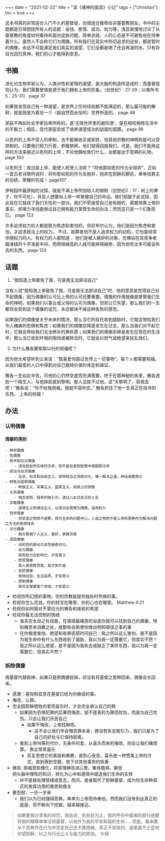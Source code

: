 +++ 
date = "2021-02-22"
title = "读《诸神的面具》小记"
tags = ["christian"]
toc = true
+++

这本书真的非常适合入门不久的基督徒，也很适合推荐给非基督教朋友。书中的主题都是日常困扰所有人的话题：金钱、爱情、成功、权力等，浅显易懂地讨论了从基督教的角度如何看待和面对这些问题。简单总结，人的心总是不可避免地在侍奉着什么，虽然人不会称它们为偶像。所有我们在现实中热切追求的这些，都是暂时的偶像，永远不可能满足我们真实的渴望，它们全都是喝了还会再渴的水。只有将目光回归真神，我们的心才能得到安息。

## 书摘
进化论生物学家认为，人类对性和爱情的渴望，是大脑的构造所造成的；而基督徒则认为，我们需要爱情是源于我们拥有上帝的形象。（创世纪1：27-29；以弗所书5：25-31）
page 37  

如果我发现自己有一种渴望，是世界上任何经验都不能满足的，那么最可能的解释，就是我是为着另一个（超自然而永恒的）世界所造的。
page 48  

家庭不再如社会学家拉希所称的，是‘无情世界里的避风港’，是在相咬相吞生活中的平衡力；相反，现代家庭变成了培养渴望成功的幼苗的苗圃。
page 96  

以色列的上帝不受人的牵制，也不能被收买或安抚，但其他宗教的神明则是可以受控制的，只要我们努力行善，恭敬祭拜，他们就得回报我们。可是，我们不能用这样的方法来接近以色列的上帝；不论他赐给我们什么，全都是出于恩典的礼物。
page 103   

以色列王：我岂是上帝，能使人死使人活呢？
“将他那如死的作为全抛弃”，正如一首古老诗歌所说的：将你那如死的作为全抛弃，抛弃在耶稣的脚前，单单信靠主的功绩，荣耀的完成！
page107

伊甸园中最原始的试探，就是不满上帝所加给人的限制（创世纪2：17：树上的果子，你不可吃），并且人想要如上帝一样掌握自己的命运。我们屈服于此试探，因此现在它就成了我们天性的一部分。我们不愿接受自己是有限的，需要倚靠上帝的事实，却竭力寻找能保证自己拥有能力掌管生命的办法；然而这只是一个幻象而已。
page 123

许多追求权力的人都是极为焦虑和害怕的，但尼布尔认为，他们是因为焦虑和害怕，才追求政治上的权力。
不过，就算害怕不是人追求权力的动机，它也是经常伴随权力的人。有权力的人都知道 ，他们是被人嫉妒的对象，仿佛站在其竞争者瞄准镜的十字准星中间，而爬得越高的人就可能摔得越惨，因为他有太多可能会失去的东西。 page 133



## 话题
1. “我知道上帝赦免了我，可是我无法原谅自己”

当有人说“我知道上帝赦免了我，可是我无法原谅自己”时，他的意思是觉得自己对不起偶像，因为偶像的认可比上帝的认可还要重要。偶像的作用就像是掌管我们生命的神明，如果我们以事业或父母的认可为偶像，但却让它失望，那么我们的一生都将会受到这个偶像的诅咒，永远都抹不掉这种失败的感觉。

如果我们的偶像是关乎未来的情况，那么当它的存在收到威胁时，它就会带给我们令人瘫痪的恐惧和焦虑；如果我们的偶像崇拜是发生在过去，那么当我们对不起它时，它就会带给我们无法修补的罪疚感；如果我们的偶像崇拜是发生在现在的生活中，那么当它收到环境的阻挡或被除去时，它就会以怒气或绝望来扰乱我们。

2. 为什么雅各要偷取以扫的祝福呢？

因为他太希望听到父亲说：“我喜爱你超过世界上一切事物”。每个人都需要祝福，从我们最爱的人口中得到对自己独特价值的肯定和保证。

雅各一生如此辛苦，可他的心仍然空虚而充满需要。终于在那神秘的夜里，雅各遇到一个陌生人，与他摔跤直到黎明。那人见胜不过他，说“天黎明了，容我去吧！”雅各说：“你不给我祝福，我就不容你去。”
雅各抓住了他一生真正在找寻的东西， 上帝的祝福！

## 办法
### 认明偶像
#### 偶像的类别
    - 神学偶像
    - 性偶像
    - 邪术和仪式偶像
        - 违背超自然实体的次序，而不是在爱和智慧中顺服那次序
    - 政治与经济偶像
        - 左派，右派和自由主义，某种政治立场绝对化，唯一解决之道，神话或魔鬼化
    - 种族与国家偶像
        - 种族主义，军事主义，国家主义，民族上的骄傲
    - 关系偶像
        - 相互依附，致命的吸引力，透过儿女过自己的人生
    - 宗教偶像
        - 道德主义和律法主义，以成功及恩赐为偶像，滥用权力
    - 哲学偶像
        - 将受造之物而不是罪，视为生命的问题中心。人造之物而不是上帝的恩典作为解决问题之方法的思想体系
    - 文化偶像
        - 西方极端个人主义，喜好，家族宗族
    - 深层偶像
        - 动机性的驱动力及性格绝对化，
        - 权力偶像
          我有权力及影响力，才有意义
        - 赞赏偶像
          某人爱我赞赏我，我才有价值
        - 安舒偶像
          愉快经验，生活品质，才有意义
        - 控制偶像
          我完全掌握某个领域，才有意义

  - 检视你所幻想的事物，你的宗教就是你独处时所做的事。
  - 检视你怎么花钱。你的财宝在哪里，你的心也在哪里。
    Matthew 6:21
  - 检视你如何面对不蒙应允的祷告和挫败的希望
  - 检视你最无法控制的情绪
      - 渔夫在水动之处找鱼，在感情最痛苦的谷底你就可以找到自己的偶像，特别痛苦未消散之处，或那些会驱使你做出明知错误之事的事
      - 在你极度害怕、绝望和有罪恶感时问自己：我之所以这么害怕，是不是因为我生命中有什么东西收到了威胁，我以为我一定需要它，但其实不然？我之所以这么绝望，是不是因为我失去或缺乏了某样东西，我以为我一定需要它，但其实不然？   


### 拆除偶像

用基督代替假神，如果只是把偶像拔掉，却没有将基督之爱种回来，偶像会长回来。
  - 感激：喜悦和安息在基督已经为你做成的事。
  - 悔改，认罪。
  - 完全因耶稣牺牲的爱而喜乐时，才会完全承认自己的罪
      - 如果因为恐惧犯罪的后果而悔改，就不是真的为罪而忧伤，而是为自己忧伤。只会让我们厌恶自己
          - 如果不悔改，上帝找麻烦。
              - 这不会让我们学会憎恶罪本身，罪没有失去吸引力，我们只是为了自己的好处与它保持距离。
      - 看到上帝何等的代价，无条件的爱，从喜乐而来的悔改，则会让我们痛恨罪。
        靠主常常喜乐
          - 反复思想它的美丽和重要，直到心安息。喜乐是一种赞美上帝的方式，直到得到甘甜，放下对其他事务的执著
  - 祷告: 把福音影像化，将真理祷告进心里，集体敬拜，静思  
    把头脑中理性的知识，转化为心中和感情中塑造我们生命的实体
      - 并不直接处理情绪或意志，而问，是谁取代了耶稣基督，成为你生命种真正的发挥功用的救恩和救主
  - 要忍耐，一步一步来
      - 我们以为已经懂得恩典，单单为上帝而侍奉他。然而我们没有到达真正的底层，但不断向下挖掘，越来越接近。


> 如果要我分享我的经历，我会说，到目前为止，我的呼召中最难的部分是要将我的眼睛单单注视基督，以他作为我的平安和我的生命……但是，看来要从千百种外在行为中否定自己还不算困难，真正不容易的，是里面不止息地仰望耶稣，以之为行出公义与能力的原则。   牛顿